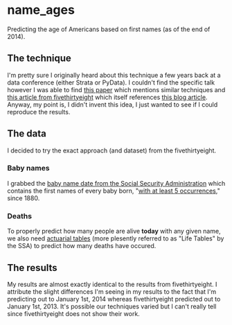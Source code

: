 # name_ages
Predicting the age of Americans based on first names (as of the end of 2014).

## The technique
I'm pretty sure I originally heard about this technique a few years back at a data conference (either Strata or PyData).
I couldn't find the specific talk however I was able to find
[this paper](http://chenlab.ece.cornell.edu/people/Andy/Andy_files/1424CVPR08Gallagher.pdf) which mentions
similar techniques and [this article from fivethirtyeight](http://fivethirtyeight.com/features/how-to-tell-someones-age-when-all-you-know-is-her-name/)
which itself references [this blog article](http://cooldata.wordpress.com/2010/07/09/how-to-infer-age-when-all-you-have-is-a-name/).
Anyway, my point is, I didn't invent this idea, I just wanted to see if I could reproduce the results.

## The data
I decided to try the exact approach (and dataset) from the fivethirtyeight.

### Baby names
I grabbed the [baby name date from the Social Security Administration](http://www.ssa.gov/oact/babynames/names.zip)
which contains the first names of every baby born, "[with at least 5 occurrences](http://www.ssa.gov/oact/babynames/limits.html)," since 1880.

### Deaths
To properly predict how many people are alive **today** with any given name, we also need
[actuarial tables](http://www.ssa.gov/oact/NOTES/as120/LifeTables_Tbl_7.html) (more plesently referred to as
"Life Tables" by the SSA) to predict how many deaths have occured.

## The results
My results are almost exactly identical to the results from fivethirtyeight. I attribute the slight differences
I'm seeing in my results to the fact that I'm predicting out to January 1st, 2014 whereas fivethirtyeight
predicted out to January 1st, 2013. It's possible our techniques varied but I can't really tell since fivethirtyeight
does not show their work.
